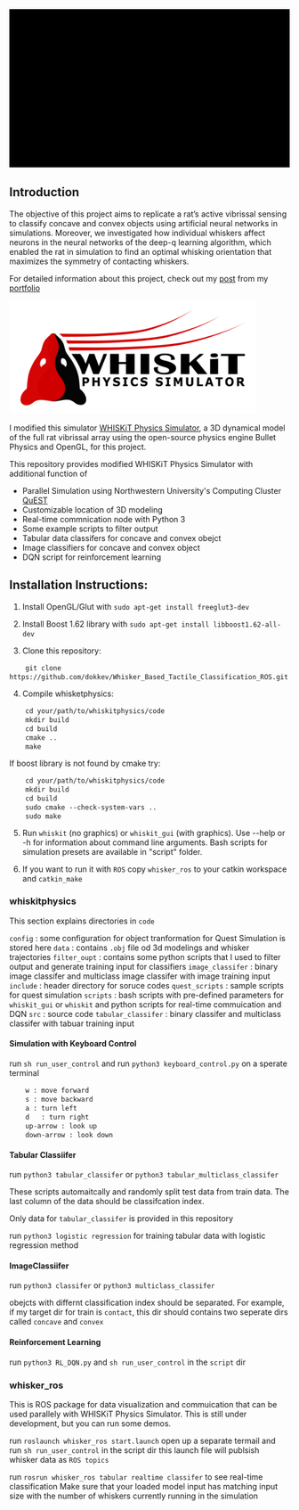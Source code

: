 


<img src="docs/demo.gif">


## Introduction
The objective of this project aims to replicate a rat’s active vibrissal sensing to classify concave and convex objects using artificial neural networks in simulations. Moreover, we investigated how individual whiskers affect neurons in the neural networks of the deep-q learning algorithm, which enabled the rat in simulation to find an optimal whisking orientation that maximizes the symmetry of contacting whiskers.

For detailed information about this project, check out my [post](https://dokkev.github.io/Whisker) from my [portfolio](https://dokkev.github.io)

<img src="docs/whiskit_physics_logo_bg_white.png" height="203px" width="444px" >

I modified this simulator [WHISKiT Physics Simulator](), a 3D dynamical model of the full rat vibrissal array using the open-source physics engine Bullet Physics and OpenGL, for this project.

This repository provides modified WHISKiT Physics Simulator with additional function of
- Parallel Simulation using Northwestern University's Computing Cluster [QuEST](https://www.it.northwestern.edu/research/user-services/quest/)
- Customizable location of 3D modeling
- Real-time commnication node with Python 3
- Some example scripts to filter output
- Tabular data classifers for concave and convex obejct
- Image classifiers for concave and convex object
- DQN script for reinforcement learning


## Installation Instructions:
1. Install OpenGL/Glut with `sudo apt-get install freeglut3-dev`

2. Install Boost 1.62 library with `sudo apt-get install libboost1.62-all-dev`

3. Clone this repository:

```
	git clone https://github.com/dokkev/Whisker_Based_Tactile_Classification_ROS.git
```

4. Compile whisketphysics:
```
	cd your/path/to/whiskitphysics/code
	mkdir build
	cd build
	cmake ..
	make

```

   If boost library is not found by cmake try:

```
	cd your/path/to/whiskitphysics/code
	mkdir build
	cd build
	sudo cmake --check-system-vars ..
	sudo make

```
5. Run `whiskit` (no graphics) or `whiskit_gui` (with graphics). Use --help or -h for information about command line arguments. Bash scripts for simulation presets are available in "script" folder.

6. If you want to run it with `ROS` copy `whisker_ros` to your catkin workspace and `catkin_make`

### whiskitphysics
This section explains directories in `code`

`config` : some configuration for object tranformation for Quest Simulation is stored here
`data` : contains `.obj` file od 3d modelings and whisker trajectories
`filter_oupt` : contains some python scripts that I used to filter output and generate training input for classifiers
`image_classifer` : binary image classifer and multiclass image classifer with image training input
`include` : header directory for soruce codes
`quest_scripts` : sample scripts for quest simulation
`scripts` : bash scripts with pre-defined parameters for `whiskit_gui` or `whiskit` and python scripts for real-time commuication and DQN
`src` : source code
`tabular_classifer` : binary classifer and multiclass classifer with tabuar training input


#### Simulation with Keyboard Control
run `sh run_user_control` and run `python3 keyboard_control.py` on a sperate terminal

```
	w : move forward
	s : move backward
	a : turn left
	d	: turn right
	up-arrow : look up
	down-arrow : look down
```

#### Tabular Classiifer
run `python3 tabular_classifer` or `python3 tabular_multiclass_classifer`

These scripts automaitcally and randomly split test data from train data.
The last column of the data should be classifcation index.

Only data for `tabular_classifer` is provided in this repository

run `python3 logistic regression` for training tabular data with logistic regression method

#### ImageClassiifer
run `python3 classifer` or `python3 multiclass_classifer`

obejcts with differnt classification index should be separated. For example, if my target dir for train is `contact`, this dir should contains two seperate dirs called `concave` and `convex`

#### Reinforcement Learning
run `python3 RL_DQN.py` and `sh run_user_control` in the `script` dir


### whisker_ros

This is ROS package for data visualization and commuication that can be used parallely with WHISKiT Physics Simulator.
This is still under development, but you can run some demos.

run `roslaunch whisker_ros start.launch` 
open up a separate termail and run `sh run_user_control` in the script dir
this launch file will publsish whisker data as `ROS topics`

run `rosrun whisker_ros tabular realtime classifer` to see real-time classification
Make sure that your loaded model input has matching input size with the number of whiskers currently running in the simulation




 

